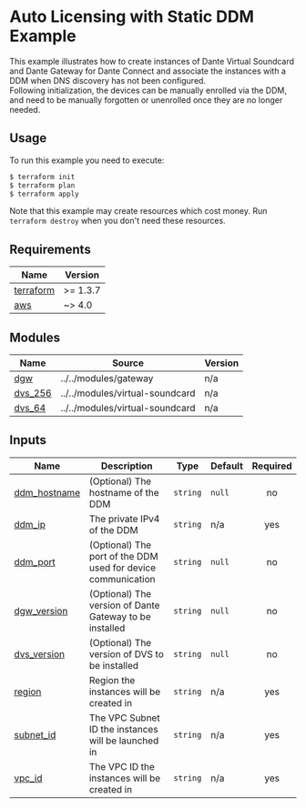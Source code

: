 <!-- Copyright 2023 Audinate Pty Ltd and/or its licensors -->

# Auto Licensing with Static DDM Example

This example illustrates how to create instances of Dante Virtual Soundcard and Dante Gateway for Dante Connect and associate the instances with a DDM when DNS discovery has not been configured.  
Following initialization, the devices can be manually enrolled via the DDM, and need to be manually forgotten or unenrolled once they are no longer needed.

## Usage

To run this example you need to execute:

```bash
$ terraform init
$ terraform plan
$ terraform apply
```

Note that this example may create resources which cost money. Run `terraform destroy` when you don't need these resources.

<!-- BEGIN_TF_DOCS -->
## Requirements

| Name | Version |
|------|---------|
| <a name="requirement_terraform"></a> [terraform](#requirement\_terraform) | >= 1.3.7 |
| <a name="requirement_aws"></a> [aws](#requirement\_aws) | ~> 4.0 |

## Modules

| Name | Source | Version |
|------|--------|---------|
| <a name="module_dgw"></a> [dgw](#module\_dgw) | ../../modules/gateway | n/a |
| <a name="module_dvs_256"></a> [dvs\_256](#module\_dvs\_256) | ../../modules/virtual-soundcard | n/a |
| <a name="module_dvs_64"></a> [dvs\_64](#module\_dvs\_64) | ../../modules/virtual-soundcard | n/a |

## Inputs

| Name | Description | Type | Default | Required |
|------|-------------|------|---------|:--------:|
| <a name="input_ddm_hostname"></a> [ddm\_hostname](#input\_ddm\_hostname) | (Optional) The hostname of the DDM | `string` | `null` | no |
| <a name="input_ddm_ip"></a> [ddm\_ip](#input\_ddm\_ip) | The private IPv4 of the DDM | `string` | n/a | yes |
| <a name="input_ddm_port"></a> [ddm\_port](#input\_ddm\_port) | (Optional) The port of the DDM used for device communication | `string` | `null` | no |
| <a name="input_dgw_version"></a> [dgw\_version](#input\_dgw\_version) | (Optional) The version of Dante Gateway to be installed | `string` | `null` | no |
| <a name="input_dvs_version"></a> [dvs\_version](#input\_dvs\_version) | (Optional) The version of DVS to be installed | `string` | `null` | no |
| <a name="input_region"></a> [region](#input\_region) | Region the instances will be created in | `string` | n/a | yes |
| <a name="input_subnet_id"></a> [subnet\_id](#input\_subnet\_id) | The VPC Subnet ID the instances will be launched in | `string` | n/a | yes |
| <a name="input_vpc_id"></a> [vpc\_id](#input\_vpc\_id) | The VPC ID the instances will be created in | `string` | n/a | yes |
<!-- END_TF_DOCS -->